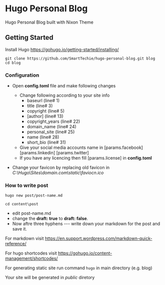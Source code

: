 # Hugo Personal Blog

Hugo Personal Blog built with Nixon Theme

## Getting Started

Install Hugo
https://gohugo.io/getting-started/installing/

`git clone https://github.com/SmartTechie/hugo-personal-blog.git blog`
`cd blog`

### Configuration

- Open **config.toml** file and make following changes
  - Change following according to your site info 
    - baseurl         (line# 1)
    - title           (line# 3)
    - copyright       (line# 5)
    - [author]        (line# 13)
    - copyright_years (line# 22)
    - domain_name     (line# 24)
    - personal_site   (line# 25)
    - name            (line# 28)
    - short_bio       (line# 31)
  - Give your social media accounts name in [params.facebook] [params.linkedin] [params.twitter]
  - If you have any licencing then fill [params.license] in **config.toml**

- Change your favicon by replacing old favicon in *C:\Hugo\Sites\domain.com\static\faviocn.ico*

### How to write post

`hugo new post/post-name.md`

`cd content\post`

- edit post-name.md
- change the **draft: true** to **draft: false**.
- Now aftre three hyphens *---* write down your markdown for the post and save it.

For markdown visit https://en.support.wordpress.com/markdown-quick-reference/

For hugo shortcodes visit https://gohugo.io/content-management/shortcodes/

For generating static site run command `hugo` in main directory (e.g. blog)

Your site will be generated in *public* diretory



  
